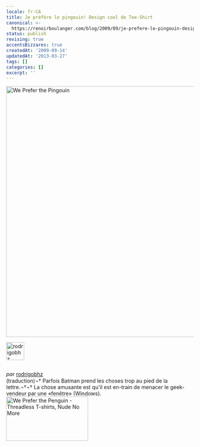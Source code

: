 ```yaml
---
locale: fr-CA
title: Je préfère le pingouin! Design cool de Tee-Shirt
canonical: >-
  https://renoirboulanger.com/blog/2009/09/je-prefere-le-pingouin-design-cool-de-tee-shirt/
status: publish
revising: true
accentsBizzares: true
createdAt: '2009-09-14'
updatedAt: '2013-03-27'
tags: []
categories: []
excerpt: ''
---
```


<a style="border:none !important;" href="https://renoirb.github.io/site-assets/assets/content/blog/2009/09/Image-1.png"><img class="aligncenter size-full wp-image-1130" style="border:none !important;" title="We Prefer the Pingouin" src="https://renoirb.github.io/site-assets/assets/content/blog/2009/09/Image-1.png" alt="We Prefer the Pingouin" width="632" height="673" /></a>

<a style="border:none !important;" href="http://www.threadless.com/profile/652892/rodrigobhz"><img class="alignleft" style="padding:0px 10px 10px 0px;" src="http://media.threadless.com/profiles/48x48/652892.jpg" alt="rodrigobhz" width="48" height="48" /></a>
<div style="padding-top: 5px;"><em>par</em> <a style="border:none !important;" href="http://www.threadless.com/profile/652892/rodrigobhz">rodrigobhz</a> <a style="border:none !important;" href="http://www.threadless.com/alumniclub"><img style="border:none !important;" src="http://www.threadless.com/imgs/alumni_small.gif" alt="" width="20" height="16" align="absmiddle" /></a></div>
<div>(traduction)¬† Parfois Batman prend les choses trop au pied de la lettre.¬†¬† La chose amusante est qu'il est en-train de menacer le geek-vendeur par une «fenêtre» (Windows).</div>
<div></div>
<div></div>
<div><a style="border:none !important;" title="We Prefer the Penguin - Threadless T-shirts, Nude No More" href="http://www.threadless.com/submission/229468/We_Prefer_the_Penguin"><img style="border:none !important;" src="http://www.threadless.com/subbanner/229468/banner1.png" border="0" alt="We Prefer the Penguin - Threadless T-shirts, Nude No More" width="220" height="119" /></a></div>
